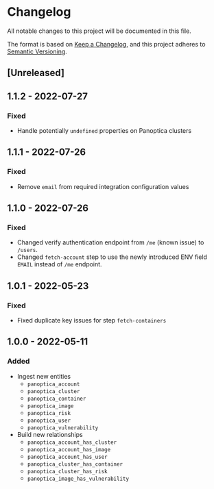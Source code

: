 # Changelog

All notable changes to this project will be documented in this file.

The format is based on [Keep a Changelog](https://keepachangelog.com/en/1.0.0/),
and this project adheres to
[Semantic Versioning](https://semver.org/spec/v2.0.0.html).

## [Unreleased]

## 1.1.2 - 2022-07-27

### Fixed

- Handle potentially `undefined` properties on Panoptica clusters

## 1.1.1 - 2022-07-26

### Fixed

- Remove `email` from required integration configuration values

## 1.1.0 - 2022-07-26

### Fixed

- Changed verify authentication endpoint from `/me` (known issue) to `/users`.
- Changed `fetch-account` step to use the newly introduced ENV field `EMAIL`
  instead of `/me` endpoint.

## 1.0.1 - 2022-05-23

### Fixed

- Fixed duplicate key issues for step `fetch-containers`

## 1.0.0 - 2022-05-11

### Added

- Ingest new entities
  - `panoptica_account`
  - `panoptica_cluster`
  - `panoptica_container`
  - `panoptica_image`
  - `panoptica_risk`
  - `panoptica_user`
  - `panoptica_vulnerability`
- Build new relationships
  - `panoptica_account_has_cluster`
  - `panoptica_account_has_image`
  - `panoptica_account_has_user`
  - `panoptica_cluster_has_container`
  - `panoptica_cluster_has_risk`
  - `panoptica_image_has_vulnerability`
